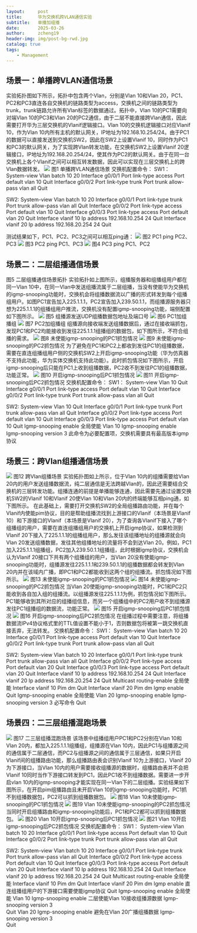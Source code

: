 ```yaml
---
layout:     post
title:      华为交换机跨VLAN通信实验
subtitle:   单播加组播
date:       2025-03-26
author:     zcheng19
header-img: img/post-bg-rwd.jpg
catalog: true
tags:
    - Management
---
```


## 场景一：单播跨VLAN通信场景
实验拓扑图如下所示，拓扑中包含两个Vlan，分别是Vlan 10和Vlan 20，PC1、PC2和PC3直连各自交换机的链路类型为access，交换机之间的链路类型为trunk，trunk链路允许所有Vlan标签的数据通过。拓扑中，Vlan 10的PC1需要向对端Vlan 10的PC3和Vlan 20的PC2通信，由于二层不能直接跨Vlan通信，因此需要打开华为三层交换机的Vlanif逻辑接口。Vlan 10的交换机逻辑接口对应Vlanif 10，作为Vlan 10内所有主机的默认网关，IP地址为192.168.10.254/24。由于PC1的数据可以直接发送到交换机SW2，因此在SW2上设置Vlanif 10，同时作为PC1和PC3的默认网关，为了实现跨Vlan转发功能，在交换机SW2上设置Vlanif 20逻辑接口，IP地址为192.168.20.254/24，使其作为PC2的默认网关。由于在同一台交换机上各个Vlanif之间可以相互转发数据，因此可以实现在三层交换机上的跨Vlan数据转发。
![](/blog_img/RSU.png)
图1  单播跨VLAN通信场景
交换机配置命令：
SW1：
System-view
Vlan batch 10 20
Interface g0/0/1
Port link-type access
Port default vlan 10
Quit
Interface g0/0/2
Port link-type trunk
Port trunk allow-pass vlan all
Quit

SW2:
System-view
Vlan batch 10 20
Interface g0/0/1
Port link-type trunk
Port trunk allow-pass vlan all
Quit
Interface g0/0/2
Port link-type access
Port default vlan 10
Quit
Interface g0/0/3
Port link-type access
Port default vlan 20
Quit
Interface vlanif 10
Ip address 192.168.10.254 24
Quit
Interface vlanif 20
Ip address 192.168.20.254 24
Quit

测试结果如下，PC1、PC2、PC3之间可以相互ping通：
![](/blog_img/RSU.png)
图2 PC1 ping PC2、PC3
![](/blog_img/RSU.png)
图3 PC2 ping PC1、PC3
![](/blog_img/RSU.png)
图4 PC3 ping PC1、PC2
## 场景二：二层组播通信场景
图5 二层组播通信场景拓扑
实验拓扑如上图所示，组播服务器和组播组用户都在同一Vlan 10中，在同一Vlan中发送组播流属于二层组播，当没有使能华为交换机的igmp-snooping功能时，交换机会将组播数据流以广播的形式转发到每个组播组用户。如图PC1宣告加入225.1.1.1，PC2宣告加入239.50.1.1，而组播源服务器只想为225.1.1.1的组播组用户推流，交换机没有配置igmp-snooping功能，端侧配置如下图所示。
![](/blog_img/RSU.png)
图5 组播源发送UDP组播数据包地址及端口号
![](/blog_img/RSU.png)
图6 PC1加组播组
![](/blog_img/RSU.png)
图7 PC2加组播组
组播源向接收端发送组播数据后，通过在接收端抓包，发现PC1和PC2均能接收到发往225.1.1.1组播组的数据包，如下图所示，不符合组播的需求。
![](/blog_img/RSU.png)
图8 未使能igmp-snooping的PC1抓包情况
![](/blog_img/RSU.png)
图9 未使能igmp-snooping的PC2抓包情况
为了避免在PC1和PC2上都收到发往PC1的组播数据，需要在直连组播组用户侧的交换机SW2上开启igmp-snooping功能（华为仿真器不支持此功能，华为实体交换机支持此功能）。此时抓包情况如下图所示，开启igmp-snooping后只能在PC1上收到组播数据，PC2收不到发往PC1的组播数据，功能正常。
![](/blog_img/RSU.png)
图10 开启igmp-snooping后PC1抓包情况
![](/blog_img/RSU.png)
图11 开启igmp-snooping后PC2抓包情况
交换机配置命令：
SW1：
System-view
Vlan 10 
Quit
Interface g0/0/1
Port link-type access
Port default vlan 10
Quit
Interface g0/0/2
Port link-type trunk
Port trunk allow-pass vlan all
Quit

SW2:
System-view
Vlan 10
Quit
Interface g0/0/1
Port link-type trunk
Port trunk allow-pass vlan all
Quit
Interface g0/0/2
Port link-type access
Port default vlan 10
Quit
Interface g0/0/3
Port link-type access
Port default vlan 10
Quit
Igmp-snooping enable   全局使能
Vlan 10
Igmp-snooping enable   
Igmp-snooping version 3   此命令为必要配置项，交换机需要具有最高版本igmp协议

## 场景三：跨Vlan组播通信场景
![](/blog_img/RSU.png)
图12 跨Vlan组播场景
实验拓扑图如上所示，位于Vlan 10内的组播需要给Vlan 20内的用户发送组播数据流，纯二层通信是无法跨越Vlan的，因此还需要结合交换机的三层转发功能。组播连通的前提是单播能够连通，因此需要先通过设置交换机SW2的Vlanif 10和Vlanif 20使Vlan 10和Vlan 20内的终端能够互相ping通，如下图所示。
在此基础上，需要打开交换机SW2的全局组播路由功能，并在每个Vlanif内使能pim协议，目的是帮助组播流找到上游接口的Vlanif（本场景是Vlanif 10）和下游接口的Vlanif（本场景是Vlanif 20），为了查询各Vlanif下接入了哪个组播组的用户，需要在直连组播组用户的交换机上开启igmp协议，如果检测到Vlanif 20下接入了225.1.1.1的组播组用户，那么发往该组播地址的组播源就会向Vlan 20发送组播数据，发往其他组播地址的流量将不会到达Vlan 20。例如，PC1加入225.1.1.1组播组，PC2加入239.50.1.1组播组，此时根据igmp协议，交换机会认为Vlanif 20接口下共有两个组播组的用户，当Vlan 20没有使能igmp-snooping功能时，组播源发往225.1.1.1和239.50.1.1的组播数据都会转发到Vlan 20内并在该域内广播，即PC1和PC2都能收到这两个组的组播流。抓包情况如下图所示。
![](/blog_img/RSU.png)
图13 未使能igmp-snooping的PC1抓包情况
![](/blog_img/RSU.png)
图14 未使能igmp-snooping的PC2抓包情况
当Vlan 20使能igmp-snooping功能时，PC1和PC2只能收到各自加入组的组播流。以组播源发往225.1.1.1为例，抓包情况如下图所示。PC1能够收到其所对应的组播组信息，而另一个组播组中的PC2用户收不到组播源发往PC1组播组的数据流，功能正常。
![](/blog_img/RSU.png)
图15 开启igmp-snooping后PC1抓包情况
![](/blog_img/RSU.png)
图16 开启igmp-snooping后PC2抓包情况
在组播过程中需要注意，将组播数据流IPv4协议格式里的TTL值设置不能小于1，否则数据包将被第一跳交换机直接丢弃，无法转发。
交换机配置命令：
SW1：
System-view
Vlan batch 10 20
Interface g0/0/1
Port link-type access
Port default vlan 10
Quit
Interface g0/0/2
Port link-type trunk
Port trunk allow-pass vlan all
Quit

SW2:
System-view
Vlan batch 10 20
Interface g0/0/1
Port link-type trunk
Port trunk allow-pass vlan all
Quit
Interface g0/0/2
Port link-type access
Port default vlan 20
Quit
Interface g0/0/3
Port link-type access
Port default vlan 20
Quit
Interface vlanif 10
Ip address 192.168.10.254 24
Quit
Interface vlanif 20
Ip address 192.168.20.254 24
Quit
Multicast routing-enable    全局使能
Interface vlanif 10
Pim dm
Quit
Interface vlanif 20
Pim dm
Igmp enable
Quit
Igmp-snooping enable   全局使能
Vlan 20
Igmp-snooping enable
Igmp-snooping version 3    必写命令
Quit

## 场景四：二三层组播混跑场景
![](/blog_img/RSU.png)
图17 二三层组播混跑场景
该场景中组播组用户PC1和PC2分别在Vlan 10和 Vlan 20内，都加入225.1.1.1组播组，组播源在Vlan 10内，因此PC1与组播源之间的通信属于二层通信，而PC2与组播源之间的通信属于三层通信，如果只开启Vlanif间的组播路由功能，那么组播路由表会识别Vlanif 10为上游接口，Vlanif 20为下游接口，当Vlan 10内的用户需要接收组播源的数据时，组播路由表并不会把Vlanif 10同时当作下游接口转发到PC1，因此PC1收不到组播数据。需要进一步开启vlan 10内的igmp-snooping才能实现在同一Vlan下的二层组播。实验结果如下图所示，在开启pim组播路由且未开启Vlan 10的igmp-snooping功能时，PC1抓不到组播数据包，PC2可以抓到组播数据包。
![](/blog_img/RSU.png)
图18 Vlan 10未使能igmp-snooping的PC1抓包情况
![](/blog_img/RSU.png)
图19 Vlan 10未使能igmp-snooping的PC2抓包情况
当同时开启组播路由和igmp-snooping功能后，PC1和PC2都可以抓到组播数据包。
![](/blog_img/RSU.png)
图20 Vlan 10开启igmp-snooping后PC1抓包情况
![](/blog_img/RSU.png)
图21 Vlan 10开启igmp-snooping后PC2抓包情况
交换机配置命令：
SW1：
System-view
Vlan batch 10 20
Interface g0/0/1
Port link-type access
Port default vlan 10
Quit
Interface g0/0/2
Port link-type trunk
Port trunk allow-pass vlan all
Quit

SW2:
System-view
Vlan batch 10 20
Interface g0/0/1
Port link-type trunk
Port trunk allow-pass vlan all
Quit
Interface g0/0/2
Port link-type access
Port default vlan 10
Quit
Interface g0/0/3
Port link-type access
Port default vlan 20
Quit
Interface vlanif 10
Ip address 192.168.10.254 24
Quit
Interface vlanif 20
Ip address 192.168.20.254 24
Quit
Multicast routing-enable    全局使能
Interface vlanif 10
Pim dm
Quit
Interface vlanif 20
Pim dm
Igmp enable   直连组播组用户的下游接口需要使能igmp协议
Quit
Igmp-snooping enable   全局使能
Vlan 10
Igmp-snooping enable   二层使能Vlan 10接收组播源数据
Igmp-snooping version 3    
Quit
Vlan 20
Igmp-snooping enable   避免在Vlan 20广播组播数据
Igmp-snooping version 3   
Quit
